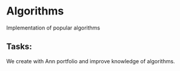 # Algorithms
Implementation of popular algorithms

## Tasks:
We create with Ann portfolio and improve knowledge of algorithms.
